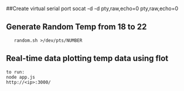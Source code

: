 ##Create virtual serial port
	socat -d -d pty,raw,echo=0 pty,raw,echo=0
## Generate Random Temp from 18 to 22
       random.sh >/dev/pts/NUMBER
   
## Real-time data plotting  temp data using flot
	to run: 
	node app.js
	http://<ip>:3000/



